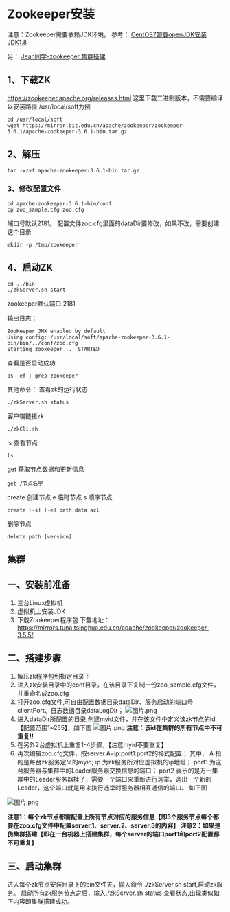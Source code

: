 # Zookeeper安装

注意：Zookeeper需要依赖JDK环境。
参考：
[CentOS7卸载openJDK安装JDK1.8](https://gper.club/articles/7e7e7f7ff7g59gc3g6a)

另：
[Jean同学-zookeeper 集群搭建](https://gper.club/articles/7e7e7f7ff4g5dgc6g64)

## 1、下载ZK

https://zookeeper.apache.org/releases.html
这里下载二进制版本，不需要编译
以安装路径 /usr/local/soft为例

```
cd /usr/local/soft
wget https://mirror.bit.edu.cn/apache/zookeeper/zookeeper-3.6.1/apache-zookeeper-3.6.1-bin.tar.gz
```

## 2、解压

```
tar -xzvf apache-zookeeper-3.6.1-bin.tar.gz
```

### 3、修改配置文件

```
cd apache-zookeeper-3.6.1-bin/conf
cp zoo_sample.cfg zoo.cfg
```

端口号默认2181。
配置文件zoo.cfg里面的dataDir要修改，如果不改，需要创建这个目录

```
mkdir -p /tmp/zookeeper
```

## 4、启动ZK

```
cd ../bin
./zkServer.sh start
```

zookeeper默认端口 2181

输出日志：

```
ZooKeeper JMX enabled by default
Using config: /usr/local/soft/apache-zookeeper-3.6.1-bin/bin/../conf/zoo.cfg
Starting zookeeper ... STARTED
```

查看是否启动成功

```
ps -ef | grep zookeeper
```

其他命令：
查看zk的运行状态

```
./zkServer.sh status
```

客户端链接zk

```
./zkCli.sh 
```

ls 查看节点

```
ls
```

get 获取节点数据和更新信息

```
get /节点名字
```

create 创建节点 e 临时节点 s 顺序节点

```
create [-s] [-e] path data acl 
```

删除节点

```
delete path [version] 
```

## 集群

## 一、安装前准备

1. 三台Linux虚拟机
2. 虚拟机上安装JDK
3. 下载Zookeeper程序包
   下载地址：https://mirrors.tuna.tsinghua.edu.cn/apache/zookeeper/zookeeper-3.5.5/

## 二、搭建步骤

1. 解压zk程序包到指定目录下
2. 进入zk安装目录中的conf目录，在该目录下复制一份zoo_sample.cfg文件，并重命名成zoo.cfg
3. 打开zoo.cfg文件,可自由配置数据目录dataDir、服务启动的端口号clientPort、日志数据目录dataLogDir；
   ![图片.png](https://gper.club/server-img//mdEditors/2019/7/6b1a45de772548c6a268c6b00889938f.png)
4. 进入dataDir所配置的目录,创建myid文件，并在该文件中定义该zk节点的id【配置范围1~255】，如下图
   ![图片.png](https://gper.club/server-img//mdEditors/2019/7/03b9f6d06fd04c938f160a210c34dc0d.png)
   **注意：该id在集群的所有节点中不可重复!!**
5. 在另外2台虚拟机上重复1-4步骤，【注意myid不要重复】
6. 再次编辑zoo.cfg文件，按server.A=ip:port1:port2的格式配置；
   其中，
   A 指的是每台zk服务定义的myid;
   ip 为zk服务所对应虚拟机的ip地址；
   port1 为这台服务器与集群中的Leader服务器交换信息的端口；
   port2 表示的是万一集群中的Leader服务器挂了，需要一个端口来重新进行选举，选出一个新的Leader，这个端口就是用来执行选举时服务器相互通信的端口。
   如下图

![图片.png](https://gper.club/server-img//mdEditors/2019/7/07df1ff531b74d5a84d8245950523e04.png)

**注意1：每个zk节点都需配置上所有节点对应的服务信息【即3个服务节点每个都要在zoo.cfg文件中配置server.1、server.2、server.3的内容】
注意2：如果是伪集群搭建【即在一台机器上搭建集群，每个server的端口port1和port2配置都不可重复】**

## 三、启动集群

进入每个zk节点安装目录下的bin文件夹，输入命令 ./zkServer.sh start,启动zk服务。
启动所有zk服务节点之后，输入./zkServer.sh status 查看状态,出现类似如下内容即集群搭建成功。

